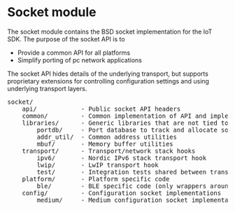 # Socket module

The socket module contains the BSD socket implementation for the IoT SDK. The purpose of the socket
API is to

* Provide a common API for all platforms
* Simplify porting of pc network applications

The socket API hides details of the underlying transport, but supports proprietary extensions for
controlling configuration settings and using underlying transport layers.

<pre>
socket/
    api/            - Public socket API headers
    common/         - Common implementation of API and implementation code shared by all platforms (main socket API implementation, with hooks for different transports)
    libraries/      - Generic libraries that are not tied to a specific platform
        portdb/     - Port database to track and allocate socket ports
        addr_util/  - Common address utilities
        mbuf/       - Memory buffer utilities
    transport/      - Transport/network stack hooks
        ipv6/       - Nordic IPv6 stack transport hook
        lwip/       - LwIP transport hook
        test/       - Integration tests shared between transport stacks
    platform/       - Platform specific code
        ble/        - BLE specific code (only wrappers around sd_ble_app_evt_())
    config/         - Configuration socket implementations
        medium/     - Medium configuration socket implementation
</pre>
